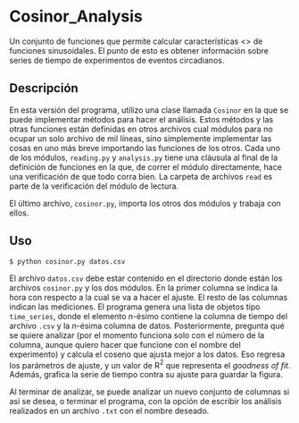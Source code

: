 # Cosinor_Analysis
Un conjunto de funciones que permite calcular características <<interesantes>> de funciones sinusoidales. El punto de esto es
obtener información sobre series de tiempo de experimentos de eventos circadianos.

## Descripción

En esta versión del programa, utilizo una clase llamada ```Cosinor``` en la que se puede implementar métodos para hacer el 
análisis. Estos métodos y las otras funciones están definidas en otros archivos cual módulos para no ocupar un solo archivo de mil 
líneas, sino simplemente implementar las cosas en uno más breve importando las funciones de los otros. Cada uno de los módulos, 
```reading.py``` y ```analysis.py``` tiene una cláusula al final de la definición de funciones en la que, de correr el módulo 
directamente, hace una verificación de que todo corra bien. La carpeta de archivos ```read``` es parte de la verificación del 
módulo de lectura.

El último archivo, ```cosinor.py```, importa los otros dos módulos y trabaja con ellos.

## Uso

    
    $ python cosinor.py datos.csv
    

El archivo ```datos.csv``` debe estar contenido en el directorio donde están los archivos ```cosinor.py``` y los dos módulos.
En la primer columna se indica la hora con respecto a la cual se va a hacer el ajuste. El resto de las columnas indican las 
mediciones. El programa genera una lista de objetos tipo ```time_series```, donde el elemento $n$-ésimo contiene la columna de 
tiempo del archivo ```.csv``` y la $n$-ésima columna de datos. Posteriormente, pregunta qué se quiere analizar (por el momento
funciona solo con el número de la columna, aunque quiero hacer que funcione con el nombre del experimento) y calcula el coseno que
ajusta mejor a los datos. Eso regresa los parámetros de ajuste, y un valor de R$^2$ que representa el *goodness of fit*. Además, grafica la serie de tiempo contra su ajuste para guardar la figura.

Al terminar de analizar, se puede analizar un nuevo conjunto de columnas si así se desea, o terminar el programa, con la opción de 
escribir los análisis realizados en un archivo ```.txt``` con el nombre deseado.
